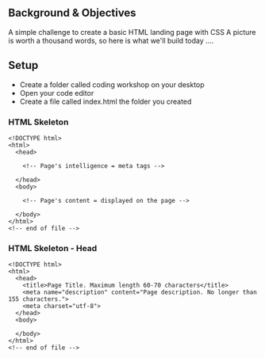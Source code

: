 ## Background & Objectives
A simple challenge to create a basic HTML landing page with CSS 
A picture is worth a thousand words, so here is what we'll build today ....

## Setup 

- Create a folder called coding workshop on your desktop
- Open your code editor 
- Create a file called index.html the folder you created


### HTML Skeleton

```
<!DOCTYPE html>
<html>
  <head>

    <!-- Page's intelligence = meta tags -->

  </head>
  <body>

    <!-- Page's content = displayed on the page -->

  </body>
</html>
<!-- end of file -->
```


### HTML Skeleton - Head
```
<!DOCTYPE html>
<html>
  <head>
    <title>Page Title. Maximum length 60-70 characters</title>
    <meta name="description" content="Page description. No longer than 155 characters.">
    <meta charset="utf-8">
  </head>
  <body>

  </body>
</html>
<!-- end of file -->
```
